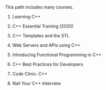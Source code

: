 This path includes many courses.

1. Learning C++

2. C++ Essential Training (2020)

3. C++ Templates and the STL

4. Web Servers and APIs using C++

5. Introducing Functional Programming in C++

6. C++ Best Practices for Developers

7. Code Clinic: C++

8. Nail Your C++ Interview